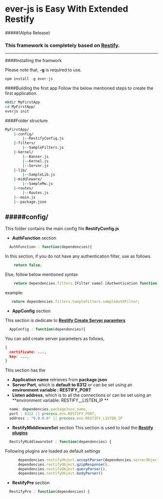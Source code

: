 ever-js is Easy With Extended Restify 
======================
#####(Alpha Release)
### This framework is completely based on **[Restify](http://mcavage.me/node-restify/)**.

---
####Installing the framwork

Please note that, **-g** is required to use.
```js
npm install -g ever-js
```

####Building the first app
Follow the below mentioned steps to create the first application.

```bash
mkdir MyFirstApp
cd MyFirstApp/
everjs init
```

####Folder structure

```bash
MyFirstApp/
	|-config/
		|--RestifyConfig.js
	|-filters/
		|--SampleFilters.js
	|-kernel/
		|--Banner.js  
		|--Kernel.js  
		|--Server.js
	|-lib/
		|--SampleLib.js
	|-middleware/
		|--SampleMw.js
	|-routes/
		|--Routes.js
	|--main.js
	|--package.json
```

#####config/
---

This folder contains the main config file **RestifyConfig.js**

* **AuthFunction** section

```js
  AuthFunction : function(dependencies){
```
In this section, if you do not have any authentication filter, use as follows.
```js
	return false;
```
Else, follow below mentioned syntax
```js
	return dependencies.filters.[Filter name].[Authentication function name] ;
```
example:
```js
   return dependencies.filters.SampleFilters.sampleAuthFilter;
```

* **AppConfig** section

This section is dedicate to **[Restify Create Server paramters](http://mcavage.me/node-restify/#creating-a-server)**

```js
  AppConfig : function(dependencies){
```
You can add create server parameters as follows,

```json
{
  certificate: ...,
  key: ...,
}
```
This section has the 

* **Application name** retrieves from **package.json**
* **Server Port**, which is **default to 8312** or can be set using an **environment variable : RESTIFY_PORT**
* **Listen address**, which is to all the connections or can be set using an **environment variable: 
RESTIFY__LISTEN_IP **

```js
  name: dependencies.packageJson.name,
  port : 8312 || process.env.RESTIFY_PORT,
  address : "0.0.0.0" || process.env.RESTIFY_LISTEN_IP
```

* **RestifyMiddlewareSet** section
This section is used to load the **[Restify plugins](http://mcavage.me/node-restify/#bundled-plugins)**

```js
  RestifyMiddlewareSet : function(dependencies) {
```
Following plugins are loaded as default settings
```js
      dependencies.restifyObject.acceptParser(dependencies.serverObject.acceptable),
      dependencies.restifyObject.gzipResponse(),
      dependencies.restifyObject.queryParser(),
      dependencies.restifyObject.bodyParser()
```

* **RestifyPre** section

```js
  RestifyPre : function(dependencies) {
```
